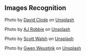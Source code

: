 ## Images Recognition

<span>Photo by <a href="https://unsplash.com/@davidclode?utm_source=unsplash&amp;utm_medium=referral&amp;utm_content=creditCopyText">David Clode</a> on <a href="/s/photos/animals?utm_source=unsplash&amp;utm_medium=referral&amp;utm_content=creditCopyText">Unsplash</a></span>

<span>Photo by <a href="https://unsplash.com/@ajrobbie?utm_source=unsplash&amp;utm_medium=referral&amp;utm_content=creditCopyText">AJ Robbie</a> on <a href="/s/photos/animals?utm_source=unsplash&amp;utm_medium=referral&amp;utm_content=creditCopyText">Unsplash</a></span>

<span>Photo by <a href="https://unsplash.com/@outsighted?utm_source=unsplash&amp;utm_medium=referral&amp;utm_content=creditCopyText">Scott Walsh</a> on <a href="/s/photos/animals?utm_source=unsplash&amp;utm_medium=referral&amp;utm_content=creditCopyText">Unsplash</a></span>

<span>Photo by <a href="https://unsplash.com/@aboeka?utm_source=unsplash&amp;utm_medium=referral&amp;utm_content=creditCopyText">Gwen Weustink</a> on <a href="/s/photos/animals?utm_source=unsplash&amp;utm_medium=referral&amp;utm_content=creditCopyText">Unsplash</a></span>
